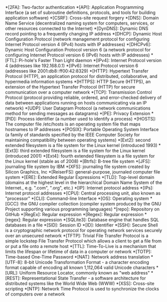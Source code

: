 
*[2FA]: Two-factor authentication
*[API]: Application Programming Interface (a set of subroutine definitions, protocols, and tools for building application software)
*[CSRF]: Cross-site request forgery
*[DNS]: Domain Name Service (decentralized naming system for computers, services, or other resources connected to the Internet)
*[DynDNS]: Dynamic DNS record pointing to a frequently changing IP address
*[DHCP]: Dynamic Host Configuration Protocol (network management protocol for configuring Internet Protocol version 4 (IPv4) hosts with IP addresses)
*[DHCPv6]: Dynamic Host Configuration Protocol version 6 (a network protocol for configuring Internet Protocol version 6 (IPv6) hosts with IP addresses)
*[FTL]: Pi-hole's Faster Than Light daemon
*[IPv4]: Internet Protocol version 4 (addresses like 192.168.0.1)
*[IPv6]: Internet Protocol version 6 (addresses like 2001:db8::ff00:42:8329)
*[HTTP]: Hypertext Transfer Protocol (HTTP), an application protocol for distributed, collaborative, and hypermedia information systems
*[HTTPS]: HTTP Secure (HTTPS), an extension of the Hypertext Transfer Protocol (HTTP) for secure communication over a computer network
*[TCP]: Transmission Control Protocol (protocol providing reliable, ordered, and error-checked delivery of data between applications running on hosts communicating via an IP network)
*[UDP]: User Datagram Protocol (a network communications method for sending messages as datagrams)
*[PE]: Privacy Extension
*[PID]: Process identifier (a number used to identify a process)
*[HOSTS]: The computer file /etc/hosts is an operating system file that maps hostnames to IP addresses
*[POSIX]: Portable Operating System Interface (a family of standards specified by the IEEE Computer Society for maintaining compatibility between operating systems)
*[Ext2]: second extended filesystem is a file system for the Linux kernel (introduced 1993)
*[Ext3]: third extended filesystem is a file system for the Linux kernel (introduced 2001)
*[Ext4]: fourth extended filesystem is a file system for the Linux kernel (stable as of 2008)
*[Btrfs]: B-tree file system
*[JFS]: journaling file system by IBM
*[XFS]: journaling file system created by Silicon Graphics, Inc
*[ReiserFS]: general-purpose, journaled computer file system
*[ERE]: Extended Regular Expressions
*[TLD]: Top-level domain (domains at the highest level in the hierarchical Domain Name System of the Internet., e.g. ".com", ".org", etc.)
*[IP]: Internet protocol address
*[IPs]: Internet protocol addresses
*[CPU]: Central processing unit, also known as "processor"
*[CLI]: Command-line Interface
*[OS]: Operating system
*[GCC]: the GNU compiler collection (compiler system produced by the GNU Project supporting various programming languages)
*[repo]: Repository on GitHub
*[RegEx]: Regular expression
*[Regex]: Regular expression
*[regex]: Regular expression
*[SQLite3]: Database engine that handles SQL databases in a file
*[SID]: Session ID
*[ID]: Identifier
*[SSH]: Secure Shell is a cryptographic network protocol for operating network services securely over an unsecured network
*[TFTP]: Trivial File Transfer Protocol is a simple lockstep File Transfer Protocol which allows a client to get a file from or put a file onto a remote host
*[TTL]: Time-To-Live is a mechanism that limits the lifespan or lifetime of data in a computer or network
*[TOTP]: Time-based One-Time Password
*[NAT]: Network address translation
*[UTF-8]: 8-bit Unicode Transformation Format - a character encoding format capable of encoding all known 1,112,064 valid Unicode characters
*[URL]: Uniform Resource Locator, commonly known as "web address"
*[REST]: Representational State Transfer - a software architecture for distributed systems like the World Wide Web (WWW)
*[XSS]: Cross-site scripting
*[NTP]: Network Time Protocol is used to synchronize the clocks of computers over a network

